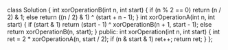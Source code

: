 class Solution
{
int xorOperationB(int n, int start)
{
if (n % 2 == 0)
return (n / 2) & 1;
else
return ((n / 2) & 1) ^ (start + n - 1);
}
int xorOperationA(int n, int start)
{
if (start & 1)
return (start - 1) ^ xorOperationB(n + 1, start - 1);
else
return xorOperationB(n, start);
}
public:
int xorOperation(int n, int start)
{
int ret = 2 * xorOperationA(n, start / 2);
if (n & start & 1) ret++;
return ret;
}
};